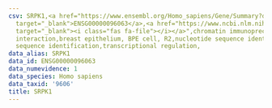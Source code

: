 ```yaml
---
csv: SRPK1,<a href="https://www.ensembl.org/Homo_sapiens/Gene/Summary?db=core;g=ENSG00000096063"
  target="_blank">ENSG00000096063</a>,<a href="https://www.ncbi.nlm.nih.gov/pubmed/22863008"
  target="_blank"><i class="fas fa-file"></i></a>",chromatin immunoprecipitation assay,direct
  interaction,breast epithelium, BPE cell, R2,nucleotide sequence identification,nucleotide
  sequence identification,transcriptional regulation,
data_alias: SRPK1
data_id: ENSG00000096063
data_numevidence: 1
data_species: Homo sapiens
data_taxid: '9606'
title: SRPK1
---
```

